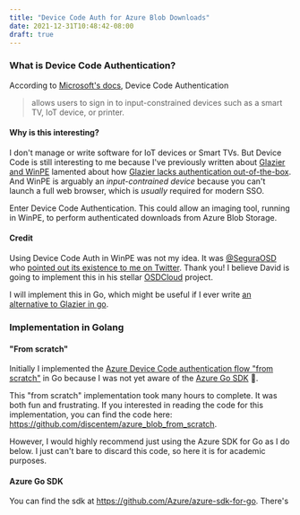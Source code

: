 ```yaml
---
title: "Device Code Auth for Azure Blob Downloads"
date: 2021-12-31T10:48:42-08:00
draft: true
---
```


### What is Device Code Authentication? 

According to [Microsoft's docs](https://docs.microsoft.com/en-us/azure/active-directory/develop/v2-oauth2-device-code), Device Code Authentication

> allows users to sign in to input-constrained devices such as a smart TV, IoT device, or printer. 

#### Why is this interesting?

I don't manage or write software for IoT devices or Smart TVs. But Device Code is still interesting to me because I've previously written about [Glazier and WinPE](https://bkurtz.io/posts/glazier/) lamented about how [Glazier lacks authentication out-of-the-box](https://bkurtz.io/posts/glazier#webservers-that-are-open-to-the-internet-are-bad).  And WinPE is arguably an _input-contrained device_ because you can't launch a full web browser, which is _usually_ required for modern SSO. 

Enter Device Code Authentication. This could allow an imaging tool, running in WinPE, to perform authenticated downloads from Azure Blob Storage. 

#### Credit

Using Device Code Auth in WinPE was not my idea. It was [@SeguraOSD](https://twitter.com/SeguraOSD) who [pointed out its existence to me on Twitter](https://twitter.com/SeguraOSD/status/1474541279736381440?s=20). Thank you! I believe David is going to implement this in his stellar [OSDCloud](https://osdcloud.osdeploy.com/) project.

I will implement this in Go, which might be useful if I ever write [an alternative to Glazier in go](https://bkurtz.io/posts/glazier#we-could-write-some-new-glazier-actions-in-go-or-reimagine-the-entire-tool).

### Implementation in Golang

#### "From scratch"

Initially I implemented the [Azure Device Code authentication flow "from scratch"](https://github.com/discentem/azure_blob_from_scratch) in Go because I was not yet aware of the [Azure Go SDK](https://github.com/Azure/azure-sdk-for-go) 🥲.

This "from scratch" implementation took many hours to complete. It was both fun and frustrating. If you interested in reading the code for this implementation, you can find the code here: https://github.com/discentem/azure_blob_from_scratch. 

However, I would highly recommend just using the Azure SDK for Go as I do below. I just can't bare to discard this code, so here it is for academic purposes. 

#### Azure Go SDK

You can find the sdk at https://github.com/Azure/azure-sdk-for-go. There's 





